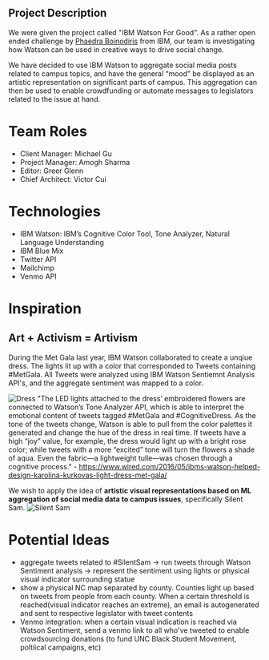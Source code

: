 ## Project Description
We were given the project called "IBM Watson For Good".
As a rather open ended challenge by [Phaedra Boinodiris](https://www.linkedin.com/in/phaedra) from IBM, our team is investigating how Watson can be used in creative ways to drive social change.

We have decided to use IBM Watson to aggregate social media posts related to campus topics, and have the general “mood” be displayed as an artistic representation on significant parts of campus. This aggregation can then be used to enable crowdfunding or automate messages to legislators related to the issue at hand.

# Team Roles
- Client Manager: Michael Gu 
- Project Manager: Amogh Sharma
- Editor: Greer Glenn 
- Chief Architect: Victor Cui

# Technologies
- IBM Watson: IBM’s Cognitive Color Tool, Tone Analyzer, Natural Language Understanding
- IBM Blue Mix
- Twitter API
- Mailchimp
- Venmo API

# Inspiration  
## Art + Activism = Artivism
During the Met Gala last year, IBM Watson collaborated to create a unqiue dress. 
The lights lit up with a color that corresponded to Tweets containing #MetGala. All Tweets were analyzed using IBM Watson Sentiemnt Analysis API's, and the aggregate sentiment was mapped to a color. 

![Dress](https://media.wired.com/photos/592704e7f3e2356fd800b338/master/w_582,c_limit/KK_FINAL-Red-Carpet-1.jpg)
"The LED lights attached to the dress’ embroidered flowers are connected to Watson’s Tone Analyzer API, which is able to interpret the emotional content of tweets tagged #MetGala and #CognitiveDress. As the tone of the tweets change, Watson is able to pull from the color palettes it generated and change the hue of the dress in real time. If tweets have a high “joy” value, for example, the dress would light up with a bright rose color; while tweets with a more “excited” tone will turn the flowers a shade of aqua. Even the fabric—a lightweight tulle—was chosen through a cognitive process." - https://www.wired.com/2016/05/ibms-watson-helped-design-karolina-kurkovas-light-dress-met-gala/

We wish to apply the idea of **artistic visual representations based on ML aggregation of social media data to campus issues**, specifically Silent Sam.
![Silent Sam](http://www.newsobserver.com/news/local/crime/mj3rol/picture167359702/alternates/FREE_640/RAL_%20081317-SILENT-SAM-TEL-004)

# Potential Ideas
- aggregate tweets related to #SilentSam -> run tweets through Watson Sentiment analysis -> represent the sentiment using lights or physical visual indicator surrounding statue
- show a physical NC map separated by county. Counties light up based on tweets from people from each county. When a certain threshold is reached(visual indicator reaches an extreme), an email is autogenerated and sent to respective legislator with tweet contents
- Venmo integration: when a certain visual indication is reached via Watson Sentiment, send a venmo link to all who've tweeted to enable crowdsourcing donations (to fund UNC Black Student Movement, poltiical campaigns, etc) 

